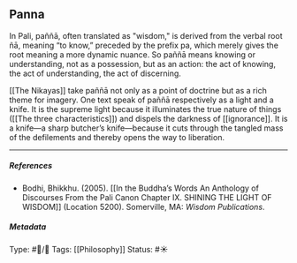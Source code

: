 ## Panna # 

In Pali, paññā, often translated as "wisdom," is derived from the verbal root ñā, meaning “to know,” preceded by the prefix pa, which merely gives the root meaning a more dynamic nuance. So paññā means knowing or understanding, not as a possession, but as an action: the act of knowing, the act of understanding, the act of discerning.

[[The Nikayas]] take paññā not only as a point of doctrine but as a rich theme for imagery. One text speak of paññā respectively as a light and a knife. It is the supreme light because it illuminates the true nature of things ([[The three characteristics]]) and dispels the darkness of [[ignorance]]. It is a knife—a sharp butcher’s knife—because it cuts through the tangled mass of the defilements and thereby opens the way to liberation.

___

##### References

- Bodhi, Bhikkhu. (2005). [[In the Buddha’s Words An Anthology of Discourses From the Pali Canon Chapter IX. SHINING THE LIGHT OF WISDOM]] (Location 5200). Somerville, MA: _Wisdom Publications_.

##### Metadata

Type: #🔵/🔵 
Tags: [[Philosophy]]
Status: #☀️ 